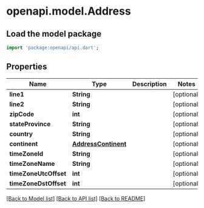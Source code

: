 # openapi.model.Address

## Load the model package
```dart
import 'package:openapi/api.dart';
```

## Properties
Name | Type | Description | Notes
------------ | ------------- | ------------- | -------------
**line1** | **String** |  | [optional] 
**line2** | **String** |  | [optional] 
**zipCode** | **int** |  | [optional] 
**stateProvince** | **String** |  | [optional] 
**country** | **String** |  | [optional] 
**continent** | [**AddressContinent**](AddressContinent.md) |  | [optional] 
**timeZoneId** | **String** |  | [optional] 
**timeZoneName** | **String** |  | [optional] 
**timeZoneUtcOffset** | **int** |  | [optional] 
**timeZoneDstOffset** | **int** |  | [optional] 

[[Back to Model list]](../README.md#documentation-for-models) [[Back to API list]](../README.md#documentation-for-api-endpoints) [[Back to README]](../README.md)


